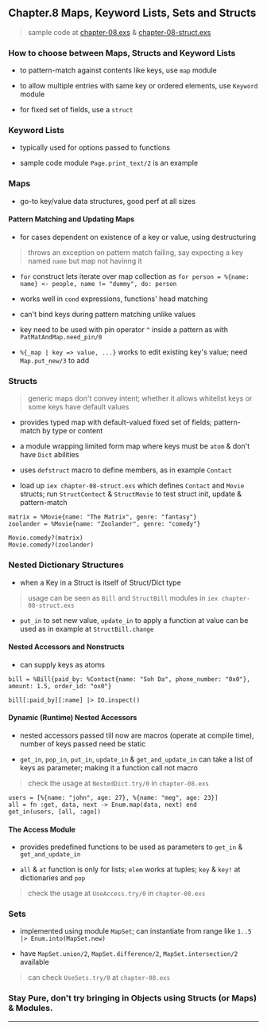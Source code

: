 
## Chapter.8 Maps, Keyword Lists, Sets and Structs

> sample code at [chapter-08.exs](./chapter-08.exs) & [chapter-08-struct.exs](./chapter-08-struct.exs)


### How to choose between Maps, Structs and Keyword Lists

* to pattern-match against contents like keys, use `map` module

* to allow multiple entries with same key or ordered elements, use `Keyword` module

* for fixed set of fields, use a `struct`


### Keyword Lists

* typically used for options passed to functions

* sample code module `Page.print_text/2`  is an example


### Maps

* go-to key/value data structures, good perf at all sizes


#### Pattern Matching and Updating Maps

* for cases dependent on existence of a key or value, using destructuring

> throws an exception on pattern match failing, say expecting a key named `name` but map not havinng it

* `for` construct lets iterate over map collection as `for person = %{name: name} <- people, name != "dummy", do: person`

* works well in `cond` expressions, functions' head matching

* can't bind keys during pattern matching unlike values

* key need to be used with pin operator `^` inside a pattern as with `PatMatAndMap.need_pin/0`

* `%{_map | key => value, ...}` works to edit existing key's value; need `Map.put_new/3` to add


### Structs

> generic maps don't convey intent; whether it allows whitelist keys or some keys have default values

* provides typed map with default-valued fixed set of fields; pattern-match by type or content

* a module wrapping limited form map where keys must be `atom` & don't have `Dict` abilities

* uses `defstruct` macro to define members, as in example `Contact`

* load up `iex chapter-08-struct.exs` which defines `Contact` and `Movie` structs; run `StructContect` & `StructMovie` to test struct init, update & pattern-match

```
matrix = %Movie{name: "The Matrix", genre: "fantasy"}
zoolander = %Movie{name: "Zoolander", genre: "comedy"}

Movie.comedy?(matrix)
Movie.comedy?(zoolander)
```


### Nested Dictionary Structures

* when a Key in a Struct is itself of Struct/Dict type

> usage can be seen as `Bill` and `StructBill` modules in `iex chapter-08-struct.exs`

* `put_in` to set new value, `update_in` to apply a function at value can be used as in example at `StructBill.change`

#### Nested Accessors and Nonstructs

* can supply keys as atoms

```
bill = %Bill{paid_by: %Contact{name: "Soh Da", phone_number: "0x0"}, amount: 1.5, order_id: "ox0"}

bill[:paid_by][:name] |> IO.inspect()
```

#### Dynamic (Runtime) Nested Accessors

* nested accessors passed till now are macros (operate at compile time), number of keys passed need be static

* `get_in`, `pop_in`, `put_in`, `update_in` & `get_and_update_in` can take a list of keys as parameter; making it a function call not macro

> check the usage at `NestedDict.try/0` in `chapter-08.exs`

```
users = [%{name: "john", age: 27}, %{name: "meg", age: 23}]
all = fn :get, data, next -> Enum.map(data, next) end
get_in(users, [all, :age])
```

#### The Access Module

* provides predefined functions to be used as parameters to `get_in` & `get_and_update_in`

* `all` & `at` function is only for lists; `elem` works at tuples; `key` & `key!` at dictionaries and `pop`

> check the usage at `UseAccess.try/0` in `chapter-08.exs`


### Sets

* implemented using module `MapSet`; can instantiate from range like `1..5 |> Enum.into(MapSet.new)`

* have `MapSet.union/2`, `MapSet.difference/2`, `MapSet.intersection/2` available

> can check `UseSets.try/0` at `chapter-08.exs`


### Stay Pure, don't try bringing in Objects using Structs (or Maps) & Modules.

---
